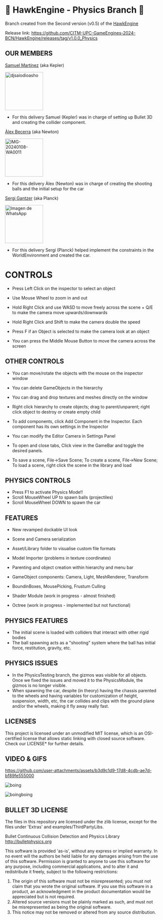 # 🦅 HawkEngine - Physics Branch 🦅 # 

Branch created from the Second version (v0.5) of the [HawkEngine](https://github.com/CITM-UPC-GameEngines-2024-BCN/HawkEngine/tree/PhysicsModule)

Release link: https://github.com/CITM-UPC-GameEngines-2024-BCN/HawkEngine/releases/tag/v1.0.0_Physics


## OUR MEMBERS ##

[Samuel Martínez](https://github.com/Samu163) (aka Kepler)

<img src="https://github.com/user-attachments/assets/3781794f-f1f6-4543-bbbb-917e0c22ee95" alt="djsaiodioasho" width="125" height="125" />

- For this delivery Samuel (Kepler) was in charge of setting up Bullet 3D and creating the collider component. 

[Àlex Becerra](https://github.com/Bonnie041008) (aka Newton)

<img src="https://github.com/user-attachments/assets/e7ce5ee6-deb3-4932-aa55-3c54f1c87145" alt="IMG-20240108-WA0011" width="125" height="125" />

- For this delivery Àlex (Newton) was in charge of creating the shooting balls and the initial setup for the car

[Sergi Gantzer](https://github.com/sgantzer12) (aka Planck)

<img src="https://github.com/user-attachments/assets/e6db36f9-3594-4178-aab0-a1aa1f733e00" alt="Imagen de WhatsApp" width="125" height="125" />

- For this delivery Sergi (Planck) helped implement the constraints in the WorldEnvironment and created the car.


# CONTROLS #

- Press Left Click on the inspector to select an object

- Use Mouse Wheel to zoom in and out

- Hold Right Click and use WASD to move freely across the scene + Q/E to make the camera move upwards/downwards

- Hold Right Click and Shift to make the camera double the speed

- Press F if an Object is selected to make the camera look at an object

- You can press the Middle Mouse Button to move the camera across the screen

## OTHER CONTROLS ##

- You can move/rotate the objects with the mouse on the inspector window

- You can delete GameObjects in the hierarchy

- You can drag and drop textures and meshes directly on the window

- Right click hierarchy to create objects; drag to parent/unparent; right click object to destroy or create empty child

- To add components, click Add Component in the Inspector. Each component has its own settings in the Inspector

- You can modify the Editor Camera in Settings Panel

- To open and close tabs, Click view in the GameBar and toggle the desired panels.

- To save a scene, File->Save Scene; To create a scene, File->New Scene; To load a scene, right click the scene in the library and load

## PHYSICS CONTROLS ##

- Press F1 to activate Physics Mode!!
- Scroll MouseWheel UP to spawn balls (projectiles)
- Scroll MouseWheel DOWN to spawn the car

## FEATURES ##

- New revamped dockable UI look

- Scene and Camera serialization

- Asset/Library folder to visualise custom file formats

- Model Importer (problems in texture coordinates)

- Parenting and object creation within hierarchy and menu bar

- GameObject components: Camera, Light, MeshRenderer, Transform

- BoundinBoxes, MousePicking, Frustum Culling

- Shader Module (work in progress - almost finished)

- Octree (work in progress - implemented but not functional)

## PHYSICS FEATURES ##

- The initial scene is loaded with colliders that interact with other rigid bodies
- The ball spawning acts as a "shooting" system where the ball has initial force, restitution, gravity, etc.

## PHYSICS ISSUES ##

- In the PhysicsTesting branch, the gizmos was visible for all objects. Once we fixed the issues and moved it to the PhysicsModule, the gizmos is no longer visible.
- When spawning the car, despite (in theory) having the chassis parented  to the wheels and having variables for customization of height, suspension, width, etc, the car collides and clips with the ground plane and/or the wheels, making it fly away really fast.

## LICENSES ##

This project is licensed under an unmodified MIT license, which is an OSI-certified license that allows static linking 
with closed source software. Check our LICENSE* for further details.

## VIDEO & GIFS ##


https://github.com/user-attachments/assets/b3d9c1d9-17d8-4cdb-ae7d-bf89fe555000


![boing](https://github.com/user-attachments/assets/0b3d2ee4-1a03-4454-a086-c57ab0c95047)


![boingboing](https://github.com/user-attachments/assets/0d0b2f73-0ec6-4fa4-8d7c-b8f2c6666878)

## BULLET 3D LICENSE ##

The files in this repository are licensed under the zlib license, except for the files under 'Extras' and examples/ThirdPartyLibs.

Bullet Continuous Collision Detection and Physics Library
http://bulletphysics.org

This software is provided 'as-is', without any express or implied warranty.
In no event will the authors be held liable for any damages arising from the use of this software.
Permission is granted to anyone to use this software for any purpose,
including commercial applications, and to alter it and redistribute it freely,
subject to the following restrictions:

1. The origin of this software must not be misrepresented; you must not claim that you wrote the original software. If you use this software in a product, an acknowledgment in the product documentation would be appreciated but is not required.
2. Altered source versions must be plainly marked as such, and must not be misrepresented as being the original software.
3. This notice may not be removed or altered from any source distribution.
